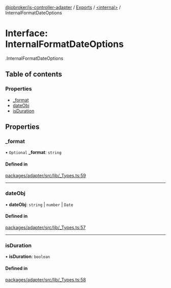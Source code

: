 [@iobroker/js-controller-adapter](../README.md) / [Exports](../modules.md) / [<internal\>](../modules/internal_.md) / InternalFormatDateOptions

# Interface: InternalFormatDateOptions

[<internal>](../modules/internal_.md).InternalFormatDateOptions

## Table of contents

### Properties

- [\_format](internal_.InternalFormatDateOptions.md#_format)
- [dateObj](internal_.InternalFormatDateOptions.md#dateobj)
- [isDuration](internal_.InternalFormatDateOptions.md#isduration)

## Properties

### \_format

• `Optional` **\_format**: `string`

#### Defined in

[packages/adapter/src/lib/_Types.ts:59](https://github.com/ioBroker/ioBroker.js-controller/blob/89131c78/packages/adapter/src/lib/_Types.ts#L59)

___

### dateObj

• **dateObj**: `string` \| `number` \| `Date`

#### Defined in

[packages/adapter/src/lib/_Types.ts:57](https://github.com/ioBroker/ioBroker.js-controller/blob/89131c78/packages/adapter/src/lib/_Types.ts#L57)

___

### isDuration

• **isDuration**: `boolean`

#### Defined in

[packages/adapter/src/lib/_Types.ts:58](https://github.com/ioBroker/ioBroker.js-controller/blob/89131c78/packages/adapter/src/lib/_Types.ts#L58)
